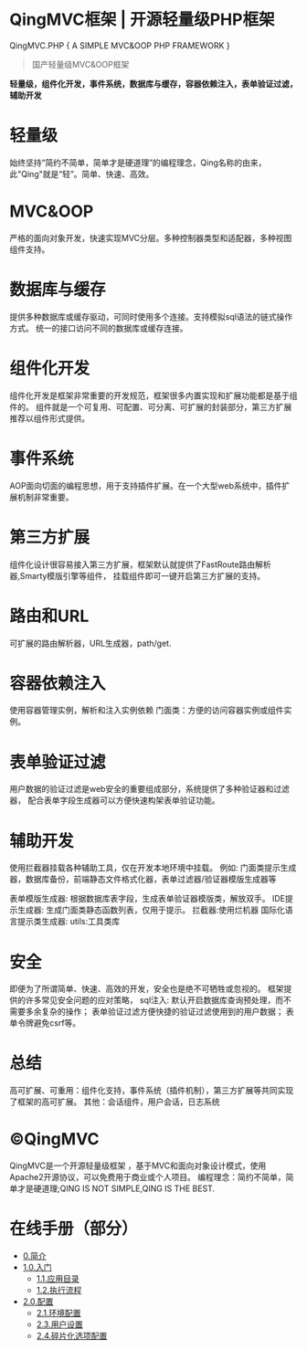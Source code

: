 
# QingMVC框架 | 开源轻量级PHP框架

QingMVC.PHP { A SIMPLE MVC&OOP PHP FRAMEWORK }

> 国产轻量级MVC&OOP框架

**轻量级，组件化开发，事件系统，数据库与缓存，容器依赖注入，表单验证过滤，辅助开发**

# 轻量级

始终坚持“简约不简单，简单才是硬道理”的编程理念，Qing名称的由来，此"Qing"就是“轻”。简单、快速、高效。

# MVC&OOP

严格的面向对象开发，快速实现MVC分层。多种控制器类型和适配器，多种视图组件支持。

# 数据库与缓存

提供多种数据库或缓存驱动，可同时使用多个连接。支持模拟sql语法的链式操作方式。
统一的接口访问不同的数据库或缓存连接。

# 组件化开发

组件化开发是框架非常重要的开发规范，框架很多内置实现和扩展功能都是基于组件的。
组件就是一个可复用、可配置、可分离、可扩展的封装部分，第三方扩展推荐以组件形式提供。

# 事件系统

AOP面向切面的编程思想，用于支持插件扩展。在一个大型web系统中，插件扩展机制非常重要。

# 第三方扩展

组件化设计很容易接入第三方扩展，框架默认就提供了FastRoute路由解析器,Smarty模版引擎等组件，
挂载组件即可一键开启第三方扩展的支持。

# 路由和URL

可扩展的路由解析器，URL生成器，path/get.

# 容器依赖注入

使用容器管理实例，解析和注入实例依赖
门面类：方便的访问容器实例或组件实例。

# 表单验证过滤

用户数据的验证过滤是web安全的重要组成部分，系统提供了多种验证器和过滤器，
配合表单字段生成器可以方便快速构架表单验证功能。

# 辅助开发

使用拦截器挂载各种辅助工具，仅在开发本地环境中挂载。
例如: 门面类提示生成器，数据库备份，前端静态文件格式化器，表单过滤器/验证器模版生成器等 

表单模版生成器: 根据数据库表字段，生成表单验证器模版类，解放双手。
IDE提示生成器: 生成门面类静态函数列表，仅用于提示。
拦截器:使用烂机器
国际化语言提示类生成器:
utils:工具类库

# 安全

即便为了所谓简单、快速、高效的开发，安全也是绝不可牺牲或忽视的。
框架提供的许多常见安全问题的应对策略， sql注入: 默认开启数据库查询预处理，而不需要多余复杂的操作； 
表单验证过滤方便快捷的验证过滤使用到的用户数据； 表单令牌避免csrf等。

# 总结

高可扩展、可重用：组件化支持，事件系统（插件机制），第三方扩展等共同实现了框架的高可扩展。
其他：会话组件，用户会话，日志系统

# ©QingMVC

QingMVC是一个开源轻量级框架 ，基于MVC和面向对象设计模式，使用Apache2开源协议，可以免费用于商业或个人项目。
编程理念：简约不简单，简单才是硬道理;QING IS NOT SIMPLE,QING IS THE BEST.

# 在线手册（部分）

* [0.简介](http://books.qingmvc.com/qingmvc/0.简介.md)
* [1.0.入门](http://books.qingmvc.com/qingmvc/1.0.入门.md)
	* [1.1.应用目录](http://books.qingmvc.com/qingmvc/1.1.应用目录.md)
	* [1.2.执行流程](http://books.qingmvc.com/qingmvc/1.2.执行流程.md)
* [2.0.配置](http://books.qingmvc.com/qingmvc/2.0.配置.md)
	* [2.1.环境配置](http://books.qingmvc.com/qingmvc/2.1.环境配置.md)
	* [2.3.用户设置](http://books.qingmvc.com/qingmvc/2.3.用户设置.md)
	* [2.4.碎片化选项配置](http://books.qingmvc.com/qingmvc/2.4.碎片化选项配置.md)

